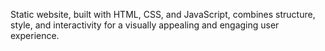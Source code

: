 Static website, built with HTML, CSS, and JavaScript, combines structure, style, and interactivity for a visually appealing and engaging user experience.
